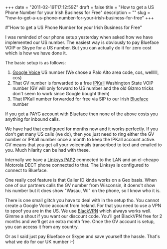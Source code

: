 +++
date = "2011-02-19T17:12:59Z"
draft = false
title = "How to get a US Phone Number for your Irish Business for Free"
description = ""
slug = "how-to-get-a-us-phone-number-for-your-irish-business-for-free"
+++

#"How to get a US Phone Number for your Irish Business for Free"


 <p>I was reminded of our phone setup yesterday when asked how we have implemented our US number. The easiest way is obviously to pay Blueface VOIP or Skype for a US number. But you can actually do it for zero cost which is how we have done it.</p>
<p>The basic setup is as follows:</p>
<ol>
<li><a href="http://www.google.com/voice">Google Voice</a> US number (We chose a Palo Alto area code, cos, wellllll, cos)</li>
<li>That GV number is forwarded to a free <a href="http://www.ipkall.com/">IPKall</a> Washington State VOIP number (GV will only forward to US number and the old Gizmo tricks don't seem to work since Google bought them)</li>
<li>That IPKall number forwarded for free via SIP to our Irish <a href="http://www.blueface.ie/">Blueface</a> number</li>
</ol>
<p>If you get a PAYG account with Blueface then none of the above costs you anything for inbound calls.</p>
<p>We have had that configured for months now and it works perfectly. If you don't get many US calls (we do), then you just need to ring either the GV number or IPKall number once a month to keep the IPKall account active. GV means that you get all your voicemails transcribed to text and emailed to you. Much hilarity can be had with these.</p>
<p>Internally we have a <a href="http://www.blueface.ie/helpandadvice/configuration/pap2.aspx">Linksys PAP2</a> connected to the LAN and an el-cheapo Motorola DECT phone connected to that. The Linksys is configured to connect to Blueface.</p>
<p>One really cool feature is that Caller ID kinda works on a Geo basis. When one of our partners calls the GV number from Wisconsin, it doens't show his number but it does show "Wasau, WI" on the phone, so I know who it is.</p>
<p>There is one small glitch you have to deal with in the setup tho. You cannot create a Google Voice account from Ireland. For that you need to use a VPN to spoof you are in the US. We use <a href="https://www.blackvpn.com/">BlackVPN</a> which always works well. Gimme a shout if you want our discount code. You'll get BlackVPN free for 2 months and we'll get an extra month free. Once the GV account is setup, you can access it from any country.</p>
<p>Or as I said just pay Blueface or Skype and save yourself the hassle. That's what we do for our UK number :-)</p>
<p>&nbsp;</p>
<p>&nbsp;</p>
<p>&nbsp;</p>
 